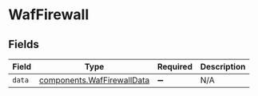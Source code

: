 # WafFirewall


## Fields

| Field                                                                           | Type                                                                            | Required                                                                        | Description                                                                     |
| ------------------------------------------------------------------------------- | ------------------------------------------------------------------------------- | ------------------------------------------------------------------------------- | ------------------------------------------------------------------------------- |
| `data`                                                                          | [components.WafFirewallData](../../../sdk/models/components/waffirewalldata.md) | :heavy_minus_sign:                                                              | N/A                                                                             |